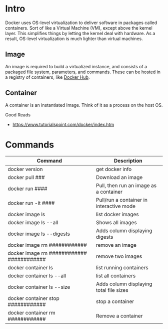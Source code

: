 # Intro
Docker uses OS-level virtualization to deliver software in packages called containers. Sort of like a Virtual Machine (VM), except above the kernel layer. This simplifies things by letting the kernel deal with hardware. As a result, OS-level virtualization is much lighter than virtual machines.

## Image
An image is required to build a virtualized instance, and consists of a packaged file system, parameters, and commands. These can be hosted in a registry of containers, like [Docker Hub](https://hub.docker.com/).

## Container
A container is an instantiated Image. Think of it as a process on the host OS.

Good Reads
- https://www.tutorialspoint.com/docker/index.htm

# Commands

| Command                                   | Description                              |
| ----------------------------------------- | ---------------------------------------- |
| docker version                            | get docker info                          |
| docker pull ###                           | Download an image                        |
| docker run ####                           | Pull, then run an image as a container   |
| docker run -it ####                       | Pull/run a container in interactive mode |
| docker image ls                           | list docker images                       |
| docker image ls --all                     | Shows all images                         |
| docker image ls --digests                 | Adds column displaying digests           |
| docker image rm ############              | remove an image                          |
| docker image rm ############ ############ | remove two images                        |
| docker container ls                       | list running containers                  |
| docker container ls --all                 | list all containers                      |
| docker container ls --size                | Adds column displaying total file sizes  |
| docker container stop ############        | stop a container                         |
| docker container rm ############          | Remove a container                       |
